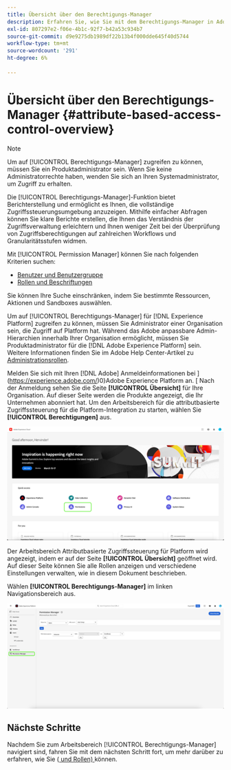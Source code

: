 ```yaml
---
title: Übersicht über den Berechtigungs-Manager
description: Erfahren Sie, wie Sie mit dem Berechtigungs-Manager in Adobe Experience Platform Berichte über mehrere Workflows hinweg erstellen können.
exl-id: 807297e2-f06e-4b1c-92f7-b42a53c934b7
source-git-commit: d9e9275db1989df22b13b4f000dde645f40d5744
workflow-type: tm+mt
source-wordcount: '291'
ht-degree: 6%

---
```


# Übersicht über den Berechtigungs-Manager {#attribute-based-access-control-overview}

>[!NOTE]
>
>Um auf [!UICONTROL Berechtigungs-Manager] zugreifen zu können, müssen Sie ein Produktadministrator sein. Wenn Sie keine Administratorrechte haben, wenden Sie sich an Ihren Systemadministrator, um Zugriff zu erhalten.

Die [!UICONTROL Berechtigungs-Manager]-Funktion bietet Berichterstellung und ermöglicht es Ihnen, die vollständige Zugriffssteuerungsumgebung anzuzeigen. Mithilfe einfacher Abfragen können Sie klare Berichte erstellen, die Ihnen das Verständnis der Zugriffsverwaltung erleichtern und Ihnen weniger Zeit bei der Überprüfung von Zugriffsberechtigungen auf zahlreichen Workflows und Granularitätsstufen widmen.

Mit [!UICONTROL Permission Manager] können Sie nach folgenden Kriterien suchen:

* [Benutzer und Benutzergruppe](./permissions.md)
* [Rollen und Beschriftungen](./permissions.md)

Sie können Ihre Suche einschränken, indem Sie bestimmte Ressourcen, Aktionen und Sandboxes auswählen.

Um auf [!UICONTROL Berechtigungs-Manager] für [!DNL Experience Platform] zugreifen zu können, müssen Sie Administrator einer Organisation sein, die Zugriff auf Platform hat. Während das Adobe anpassbare Admin-Hierarchien innerhalb Ihrer Organisation ermöglicht, müssen Sie Produktadministrator für die [!DNL Adobe Experience Platform] sein. Weitere Informationen finden Sie im Adobe Help Center-Artikel zu [Administrationsrollen](https://helpx.adobe.com/de/enterprise/using/admin-roles.html).

Melden Sie sich mit Ihren [!DNL Adobe] Anmeldeinformationen bei ](https://experience.adobe.com/)0}Adobe Experience Platform an.  [  Nach der Anmeldung sehen Sie die Seite **[!UICONTROL Übersicht]** für Ihre Organisation. Auf dieser Seite werden die Produkte angezeigt, die Ihr Unternehmen abonniert hat. Um den Arbeitsbereich für die attributbasierte Zugriffssteuerung für die Platform-Integration zu starten, wählen Sie **[!UICONTROL Berechtigungen]** aus.

![Übersicht über Adobe Experience Platform mit hervorgehobenen Berechtigungen.](../../images/flac-ui/flac-select-product.png)

Der Arbeitsbereich Attributbasierte Zugriffssteuerung für Platform wird angezeigt, indem er auf der Seite **[!UICONTROL Übersicht]** geöffnet wird. Auf dieser Seite können Sie alle Rollen anzeigen und verschiedene Einstellungen verwalten, wie in diesem Dokument beschrieben.

Wählen **[!UICONTROL Berechtigungs-Manager]** im linken Navigationsbereich aus.

![Der Suchbildschirm des Berechtigungs-Managers mit verfügbaren Filtern.](../../images/permission-manager/permission-manager.png)

## Nächste Schritte

Nachdem Sie zum Arbeitsbereich [!UICONTROL Berechtigungs-Manager] navigiert sind, fahren Sie mit dem nächsten Schritt fort, um mehr darüber zu erfahren, wie Sie ([ und Rollen) ](./permissions.md) können.

